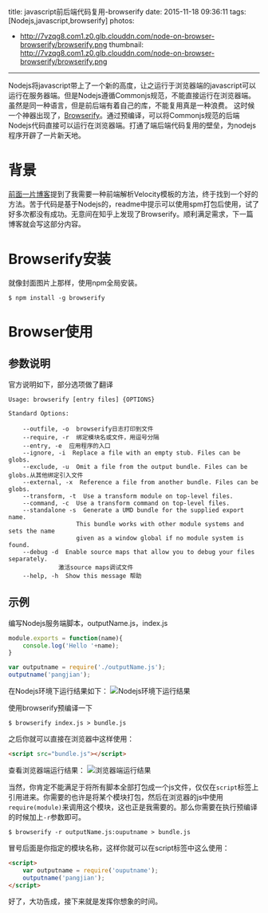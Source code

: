 title: javascript前后端代码复用-browserify
date: 2015-11-18 09:36:11
tags: [Nodejs,javascript,browserify]
photos:
- http://7vzqg8.com1.z0.glb.clouddn.com/node-on-browser-browserify/browserify.png
thumbnail: http://7vzqg8.com1.z0.glb.clouddn.com/node-on-browser-browserify/browserify.png
---
Nodejs将javascript带上了一个新的高度，让之运行于浏览器端的javascript可以运行在服务器端。但是Nodejs遵循Commonjs规范，不能直接运行在浏览器端。虽然是同一种语言，但是前后端有着自己的库，不能复用真是一种浪费。
这时候一个神器出现了，[Browserify](http://browserify.org/)。通过预编译，可以将Commonjs规范的后端Nodejs代码直接可以运行在浏览器端。打通了端后端代码复用的壁垒，为nodejs程序开辟了一片新天地。

<!--more-->

# 背景
[前面一片博客](http://www.pangjian.info/2015/09/15/recent-thinking-2015-09/)提到了我需要一种前端解析Velocity模板的方法，终于找到一个好的方法。苦于代码是基于Nodejs的，readme中提示可以使用spm打包后使用，试了好多次都没有成功。无意间在知乎上发现了Browserify。顺利满足需求，下一篇博客就会写这部分内容。

# Browserify安装
就像封面图片上那样，使用npm全局安装。

```shell
$ npm install -g browserify
```
# Browser使用
## 参数说明
官方说明如下，部分选项做了翻译
```shell
Usage: browserify [entry files] {OPTIONS}

Standard Options:

    --outfile, -o  browserify日志打印到文件
    --require, -r  绑定模块名或文件，用逗号分隔
    --entry, -e  应用程序的入口
    --ignore, -i  Replace a file with an empty stub. Files can be globs.
    --exclude, -u  Omit a file from the output bundle. Files can be globs.从其他绑定引入文件
    --external, -x  Reference a file from another bundle. Files can be globs.
    --transform, -t  Use a transform module on top-level files.
    --command, -c  Use a transform command on top-level files.
    --standalone -s  Generate a UMD bundle for the supplied export name.
                   This bundle works with other module systems and sets the name
                   given as a window global if no module system is found.
    --debug -d  Enable source maps that allow you to debug your files separately.
              激活source maps调试文件
    --help, -h  Show this message 帮助
```

## 示例
编写Nodejs服务端脚本，outputName.js，index.js
```javascript
module.exports = function(name){
    console.log('Hello '+name);
}
```

```javascript
var outputname = require('./outputName.js');
outputname('pangjian');
```
在Nodejs环境下运行结果如下：
![Nodejs环境下运行结果](http://7vzqg8.com1.z0.glb.clouddn.com/node-on-browser-browserify/nodeResult.png)

使用browserify预编译一下
```shell
$ browserify index.js > bundle.js
```
之后你就可以直接在浏览器中这样使用：
```html
<script src="bundle.js"></script>
```
查看浏览器端运行结果：
![浏览器端运行结果](http://7vzqg8.com1.z0.glb.clouddn.com/node-on-browser-browserify/browserResult.png)

当然，你肯定不能满足于将所有脚本全部打包成一个js文件，仅仅在`script`标签上引用进来。你需要的也许是将某个模块打包，然后在浏览器的js中使用`require(module)`来调用这个模块，这也正是我需要的。那么你需要在执行预编译的时候加上`-r`参数即可。

```shell
$ browserify -r outputName.js:ouputname > bundle.js
```
冒号后面是你指定的模块名称，这样你就可以在script标签中这么使用：
```html
<script>
	var outputname = require('ouputname');
	outputname('pangjian');
</script>
```
好了，大功告成，接下来就是发挥你想象的时间。
<!-- indicate-the-source -->
